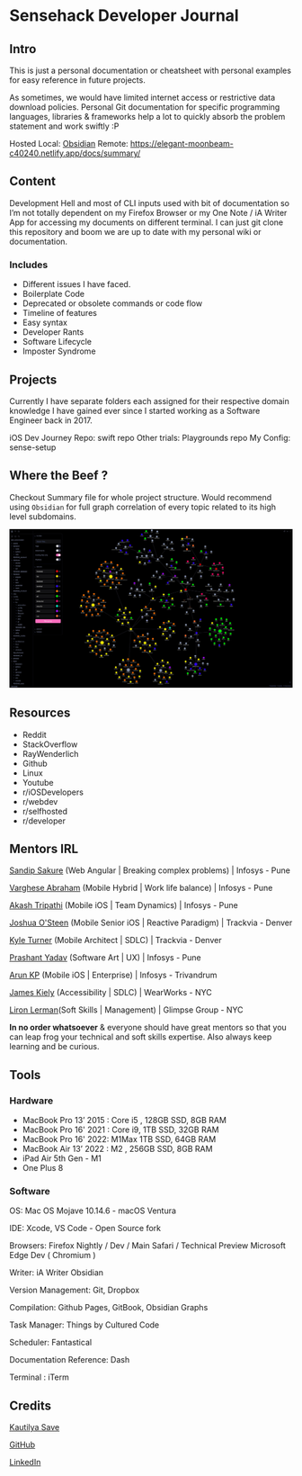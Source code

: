 # Sensehack Developer Journal

## Intro

This is just a personal documentation or cheatsheet with personal examples for easy reference in future projects.


As sometimes, we would have limited internet access or restrictive data download policies. Personal Git documentation for specific programming languages, libraries & frameworks help a lot to quickly absorb the problem statement and work swiftly :P

Hosted 
Local: [Obsidian](https://obsidian.md/)
Remote:  https://elegant-moonbeam-c40240.netlify.app/docs/summary/


## Content

Development Hell and most of CLI inputs used with bit of documentation so I’m not totally dependent on my Firefox Browser or my One Note / iA Writer App for accessing my documents on different terminal. I can just git clone this repository and boom we are up to date with my personal wiki or documentation.

### Includes

* Different issues I have faced.
* Boilerplate Code
* Deprecated or obsolete commands or code flow
* Timeline of features
* Easy syntax
* Developer Rants
* Software Lifecycle
* Imposter Syndrome

## Projects

Currently I have separate folders each assigned for their respective domain knowledge I have gained ever since I started working as a Software Engineer back in 2017.

iOS Dev Journey Repo: swift repo
Other trials: Playgrounds repo
My Config: sense-setup

## Where the Beef ?

Checkout Summary file for whole project structure. Would recommend using `Obsidian` for full graph correlation of every topic related to its high level subdomains.


![](/assets/obsidian.jpg)



## Resources

* Reddit
* StackOverflow
* RayWenderlich
* Github
* Linux
* Youtube
* r/iOSDevelopers
* r/webdev
* r/selfhosted
* r/developer

## Mentors IRL

[Sandip Sakure](https://www.linkedin.com/in/sandip-sakure-2b880749/) (Web Angular | Breaking complex problems) | Infosys - Pune

[Varghese Abraham](https://www.linkedin.com/in/varghese-abraham-51799928/) (Mobile Hybrid | Work life balance) | Infosys - Pune

[Akash Tripathi](https://www.linkedin.com/in/akashtripathi9/) (Mobile iOS | Team Dynamics) | Infosys - Pune

[Joshua O'Steen](https://www.linkedin.com/in/joshua-osteen/) (Mobile Senior iOS | Reactive Paradigm) | Trackvia - Denver

[Kyle Turner](https://www.linkedin.com/in/kylerturner/) (Mobile Architect | SDLC) | Trackvia - Denver

[Prashant Yadav](https://www.linkedin.com/in/prashant-yadav-09871133/) (Software Art | UX) | Infosys - Pune

[Arun KP](https://www.linkedin.com/in/arunkp88/) (Mobile iOS | Enterprise) | Infosys - Trivandrum

[James Kiely](https://www.linkedin.com/in/james-kiely-aa56b46/) (Accessibility | SDLC) | WearWorks - NYC

[Liron Lerman](https://www.linkedin.com/in/liron-lerman-64051212/)(Soft Skills | Management) | Glimpse Group - NYC

**In no order whatsoever** & everyone should have great mentors so that you can leap frog your technical and soft skills expertise.
Also always keep learning and be curious.

## Tools

### Hardware

- MacBook Pro 13’ 2015 : Core i5 , 128GB SSD, 8GB RAM
- MacBook Pro 16' 2021 : Core i9, 1TB SSD, 32GB RAM
- MacBook Pro 16' 2022: M1Max 1TB SSD, 64GB RAM
- MacBook Air 13’ 2022 : M2 , 256GB SSD, 8GB RAM
- iPad Air 5th Gen - M1
- One Plus 8
### Software

OS: Mac OS Mojave 10.14.6 - macOS Ventura

IDE: Xcode,
VS Code - Open Source fork

Browsers: Firefox Nightly / Dev / Main Safari / Technical Preview Microsoft Edge Dev \( Chromium \)

Writer: iA Writer
Obsidian

Version Management: Git, Dropbox

Compilation: Github Pages, GitBook, Obsidian Graphs

Task Manager: Things by Cultured Code

Scheduler: Fantastical

Documentation Reference: Dash

Terminal : iTerm

## Credits

[Kautilya Save](https://sensehack.github.io/)

[GitHub](https://github.com/SensehacK)

[LinkedIn](https://in.linkedin.com/in/kautilyasave)
